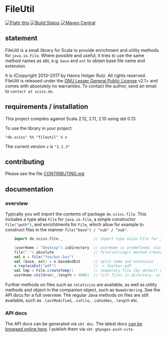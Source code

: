 # FileUtil

[![Flattr this](http://api.flattr.com/button/flattr-badge-large.png)](https://flattr.com/submit/auto?user_id=sciss&url=https%3A%2F%2Fgithub.com%2FSciss%2FFileUtil&title=FileUtil&language=Scala&tags=github&category=software)
[![Build Status](https://travis-ci.org/Sciss/FileUtil.svg?branch=master)](https://travis-ci.org/Sciss/FileUtil)
[![Maven Central](https://maven-badges.herokuapp.com/maven-central/de.sciss/fileutil_2.11/badge.svg)](https://maven-badges.herokuapp.com/maven-central/de.sciss/fileutil_2.11)

## statement

FileUtil is a small library for Scala to provide enrichment and utility methods for `java.io.File`. Where possible and useful, it tries to use the same method names as sbt, e.g. `base` and `ext` to obtain base file name and extension.

It is (C)opyright 2013&ndash;2017 by Hanns Holger Rutz. All rights reserved. FileUtil is released under the [GNU Lesser General Public License](https://raw.github.com/Sciss/FileUtil/master/LICENSE) v2.1+ and comes with absolutely no warranties. To contact the author, send an email to `contact at sciss.de`.

## requirements / installation

This project compiles against Scala 2.12, 2.11, 2.10 using sbt 0.13.

To use the library in your project:

    "de.sciss" %% "fileutil" % v

The current version `v` is `"1.1.3"`

## contributing

Please see the file [CONTRIBUTING.md](CONTRIBUTING.md)

## documentation

### overview

Typically you will import the contents of package `de.sciss.file`. This includes a type alias `File` for `java.io.File`, a simple constructor `file("path")`, and enrichtments for `File`, which allow for example to construct files in the manner `file("base") / "sub" / "sub"`.

```scala
    import de.sciss.file._              // import type alias File for java.io.File, and enrichments

    (userHome / "Desktop").isDirectory  // userHome is predefined, slash operator creates sub-files
    file(".").absolute                  // file(<string>) method creates file
    val x = file("foo/bar.baz")
    val (base, ext) = x.baseAndExt      // split name and extension
    x.replaceExt("pdf")                 // -> foo/bar.pdf
    val tmp = File.createTemp()         // temporary file (by default deleted upon exit)
    userHome.children(_.length > 4096)  // list files in directory, using filter predicate
```

Further methods on files such as `relativize` are available, as well as utility methods and object in the companion object,
such as `NameOrdering`. See the API docs for a full overview.
The regular Java methods on files are still available, such as `.lastModified`, `.isFile`, `.isHidden`, `.length` etc.

### API docs

The API docs can be generated via `sbt doc`. The latest docs [can be browsed online here](http://sciss.github.io/FileUtil/latest/api/de/sciss/file/index.html).
I publish them via `sbt ghpages-push-site`.
